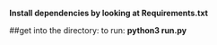 **Install dependencies by looking at Requirements.txt**

##get into the directory: 
to run: **python3 run.py**
